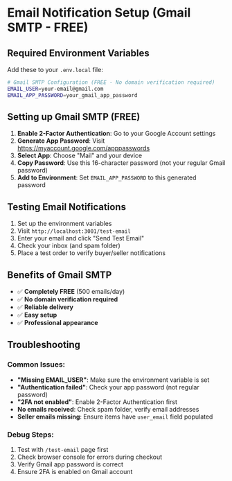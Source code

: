 # Email Notification Setup (Gmail SMTP - FREE)

## Required Environment Variables

Add these to your `.env.local` file:

```bash
# Gmail SMTP Configuration (FREE - No domain verification required)
EMAIL_USER=your-email@gmail.com
EMAIL_APP_PASSWORD=your_gmail_app_password
```

## Setting up Gmail SMTP (FREE)

1. **Enable 2-Factor Authentication**: Go to your Google Account settings
2. **Generate App Password**: Visit https://myaccount.google.com/apppasswords
3. **Select App**: Choose "Mail" and your device
4. **Copy Password**: Use this 16-character password (not your regular Gmail password)
5. **Add to Environment**: Set `EMAIL_APP_PASSWORD` to this generated password

## Testing Email Notifications

1. Set up the environment variables
2. Visit `http://localhost:3001/test-email`
3. Enter your email and click "Send Test Email"
4. Check your inbox (and spam folder)
5. Place a test order to verify buyer/seller notifications

## Benefits of Gmail SMTP

- ✅ **Completely FREE** (500 emails/day)
- ✅ **No domain verification required**
- ✅ **Reliable delivery**
- ✅ **Easy setup**
- ✅ **Professional appearance**

## Troubleshooting

### Common Issues:

- **"Missing EMAIL_USER"**: Make sure the environment variable is set
- **"Authentication failed"**: Check your app password (not regular password)
- **"2FA not enabled"**: Enable 2-Factor Authentication first
- **No emails received**: Check spam folder, verify email addresses
- **Seller emails missing**: Ensure items have `user_email` field populated

### Debug Steps:

1. Test with `/test-email` page first
2. Check browser console for errors during checkout
3. Verify Gmail app password is correct
4. Ensure 2FA is enabled on Gmail account
